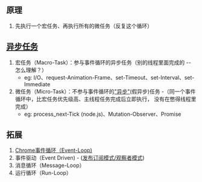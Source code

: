 ## 原理

1. 先执行一个宏任务、再执行所有的微任务（反复这个循环）

## [异步任务](https://juejin.im/post/6844903901578133512)

1. 宏任务（Macro-Task）：参与事件循环的异步任务（别的线程里面完成的 -- 怎么理解？）
   + eg: I/O、request-Animation-Frame、set-Timeout、set-Interval、set-Immediate
2. 微任务（Micro-Task）：不参与事件循环的["异步"](https://juejin.im/post/6844903877477662727)(假异步)任务 -（同一个事件循环中，比宏任务优先级高、主线程任务完成后立即执行， 没有在憋得线程里完成）
   + eg: process_next-Tick (node.js)、Mutation-Observer、Promise

## 拓展

1. [Chrome事件循环（Event-Loop)]((https://juejin.im/post/6844903704156438536))
2. 事件驱动（Event Driven) - ([发布订阅模式/观察者模式](https://www.jianshu.com/p/9f2c8ae57cac))
3. 消息循环（Message-Loop）
4. 运行循环（Run-Loop）